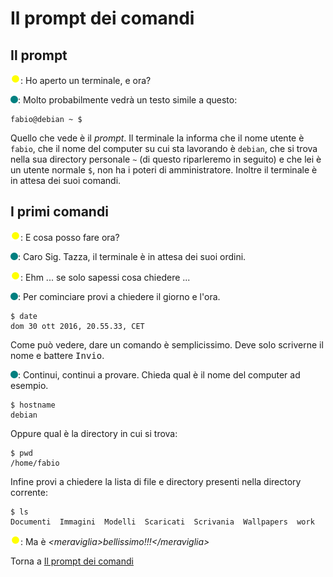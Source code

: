 # Il prompt dei comandi

## Il prompt

![](/images/people/tazza.png): Ho aperto un terminale, e ora?

![](/images/people/tess.png): Molto probabilmente vedrà un testo simile a questo:
```
fabio@debian ~ $
```
Quello che vede è il *prompt*. Il terminale la informa che il nome utente è `fabio`, che il nome del computer su cui sta lavorando è `debian`, che si trova nella sua directory personale `~` (di questo riparleremo in seguito) e che lei è un utente normale `$`, non ha i poteri di amministratore. Inoltre il terminale è in attesa dei suoi comandi.


## I primi comandi

![](/images/people/tazza.png): E cosa posso fare ora?

![](/images/people/tess.png): Caro Sig. Tazza, il terminale è in attesa dei suoi ordini.

![](/images/people/tazza.png): Ehm ... se solo sapessi cosa chiedere ...

![](/images/people/tess.png): Per cominciare provi a chiedere il giorno e l'ora.
```
$ date
dom 30 ott 2016, 20.55.33, CET
```
Come può vedere, dare un comando è semplicissimo. Deve solo scriverne il nome e battere <kbd>Invio</kbd>.

![](/images/people/tess.png): Continui, continui a provare. Chieda qual è il nome del computer ad esempio.
```
$ hostname
debian
```
Oppure qual è la directory in cui si trova:
```
$ pwd
/home/fabio
```
Infine provi a chiedere la lista di file e directory presenti nella directory corrente:
```
$ ls
Documenti  Immagini  Modelli  Scaricati  Scrivania  Wallpapers  work
```

![](/images/people/tazza.png): Ma è *&lt;meraviglia&gt;bellissimo!!!&lt;/meraviglia&gt;*

Torna a [Il prompt dei comandi](../summary.md)
